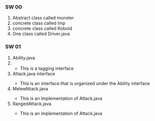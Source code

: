 <h3>SW 00</h3>
<ol>
<li>Abstract class called monster</li>
<li>concrete class called Imp</li>
<li>concrete class called Kobold</li>
<li>One class called Driver.java</li>
</ol>

<h3>SW 01</h3>
<ol>
<li>Ability.java<li>
<ul><li>This is a tagging interface</ul></li> 
<li>Attack.java interface</li>
<ul><li>This is an interface that is organized under the Ability interface</ul></li>
<li>MeleeAttack.java</li>
<ul><li>This is an implementation of Attack.java</ul></li>
<li>RangedAttack.java</li>
<ul><li>This is an implementation of Attack.java</ul></li>
</ol>
